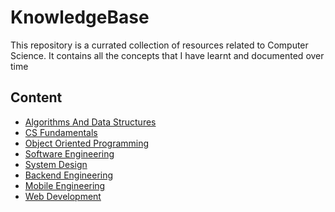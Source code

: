 # KnowledgeBase

This repository is a currated collection of resources related to Computer Science.
It contains all the concepts that I have learnt and documented over time 

## Content 

- [Algorithms And Data Structures](/Algorithms/algorithms.md)
- [CS Fundamentals](/CSFundamentals/fundamentals.md)
- [Object Oriented Programming](/OOPS/oops.md)
- [Software Engineering](/SoftwareEngineering/softwareEngineering.md)
- [System Design](/SystemDesign/systemDesign.md)
- [Backend Engineering](/Backend/Backend.md)
- [Mobile Engineering]()
- [Web Development]()
 
 